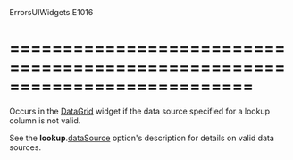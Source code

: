 <!--id-->ErrorsUIWidgets.E1016<!--/id-->
===========================================================================
===========================================================================

<!--shortDescription-->
Occurs in the [DataGrid](/Documentation/ApiReference/UI_Widgets/dxDataGrid/) widget if the data source specified for a lookup column is not valid.
<!--/shortDescription-->

<!--fullDescription-->
See the **lookup**.[dataSource](/Documentation/ApiReference/UI_Widgets/dxDataGrid/Configuration/columns/lookup/#dataSource) option's description for details on valid data sources.
<!--/fullDescription-->